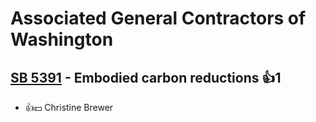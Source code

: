 # Associated General Contractors of Washington

## [SB 5391](/bill/2023-24/sb/5391/) - Embodied carbon reductions 👍1  
* 👍💵 Christine Brewer